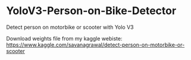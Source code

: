 # YoloV3-Person-on-Bike-Detector
Detect person on motorbike or scooter with Yolo V3

Download weights file from my kaggle webiste:
https://www.kaggle.com/savanagrawal/detect-person-on-motorbike-or-scooter

